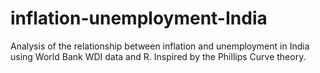 # inflation-unemployment-India
Analysis of the relationship between inflation and unemployment in India using World Bank WDI data and R. Inspired by the Phillips Curve theory.
